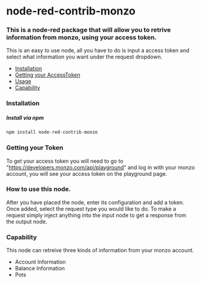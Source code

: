 # node-red-contrib-monzo

### This is a node-red package that will allow you to retrive information from monzo, using your access token.

This is an easy to use node, all you have to do is input a access token and select what information you want under the request dropdown.



- [Installation](#installation)
- [Getting your AccessToken](#token)
- [Usage](#usage)
- [Capability](#cap)


### <a name="installation"></a> Installation
##### <a name="installation-npm"></a> Install via npm
```js
npm install node-red-contrib-monzo
```

### <a name="token"></a> Getting your Token
To get your access token you will need to go to "https://developers.monzo.com/api/playground" and log in with your monzo account, you will see your access token on the playground page.

### <a name="usage"></a> How to use this node.
After you have placed the node, enter its configuration and add a token. Once added, select the request type you would like to do. To make a request simply inject anything into the input node to get a response from the output node.

### <a name="cap"></a> Capability
This node can retreive three kinds of information from your monzo account.
- Account Information
- Balance Information
- Pots